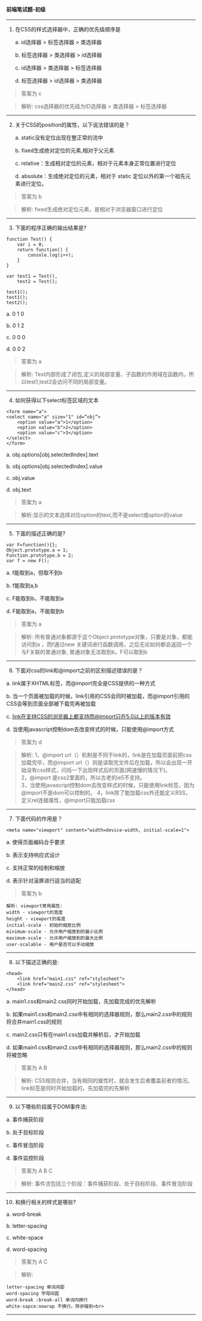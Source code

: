#### 前端笔试题-初级
---

1.  在CSS的样式选择器中，正确的优先级顺序是

    a. id选择器 > 标签选择器 > 类选择器

    b. 标签选择器 > 类选择器 > id选择器

    c. id选择器 > 类选择器 > 标签选择器

    d. 标签选择器 > id选择器 > 类选择器

> 答案为 c

> 解析: css选择器的优先级为ID选择器 > 类选择器 > 标签选择器


---

2. 关于CSS的position的属性，以下说法错误的是？

    a. static没有定位出现在整正常的流中

    b. fixed生成绝对定位的元素,相对于父元素

    c. relative：生成相对定位的元素，相对于元素本身正常位置进行定位

    d. absolute：生成绝对定位的元素，相对于 static 定位以外的第一个祖先元素进行定位。

> 答案为  b

> 解析: fixed生成绝对定位元素，是相对于浏览器窗口进行定位

---

3. 下面的程序正确的输出结果是?

```
function Test() {
    var i = 0;
    return function() {
        console.log(i++);
    }
}
 
var test1 = Test(),
    test2 = Test();

test1();
test1();
test2();
```

a. 0 1 0 

b. 0 1 2

c. 0 0 0

d. 0 0 2

> 答案为 a

> 解析: Test内部形成了闭包,定义的局部变量、子函数的作用域在函数内，所以test1,test2会访问不同的局部变量。

---

4. 如何获得以下select标签区域的文本

```
<form name="a">
<select name="a" size="1" id=”obj”>
    <option value="a">1</option>
    <option value="b">2</option>
    <option value="c">3</option>
</select>
</form> 
```

a. obj.options[obj.selectedIndex].text

b. obj.options[obj.selectedIndex].value

c. obj.value

d. obj.text

> 答案为 a

> 解析:显示的文本选择对应option的text,而不是select或option的value

---

5. 下面的描述正确的是?

```
var F=function(){};
Object.prototype.a = 1;
Function.prototype.b = 2;
var f = new F();
```

a. f能取到a，但取不到b

b. f能取到a,b

c. F能取到b，不能取到a

d. F能取到a，不能取到b

> 答案为 a

> 解析: 所有普通对象都源于这个Object.prototype对象，只要是对象，都能访问到a ，而f通过new 关键词进行函数调用，之后无论如何都会返回一个与F关联的普通对象, 普通对象无法取到b，F可以取到b
---

6. 下面对css的link和@import之前的区别描述错误的是？

a. link属于XHTML标签，而@import完全是CSS提供的一种方式

b. 当一个页面被加载的时候，link引用的CSS会同时被加载，而@import引用的CSS会等到页面全部被下载完再被加载

c. link在支持CSS的浏览器上都支持而@import只在5.0以上的版本有效

d. 当使用javascript控制dom去改变样式的时候，只能使用@import方式

> 答案为 d

> 解析:
1，@import url（）机制是不同于link的，link是在加载页面前把css加载完毕，而@import url（）则是读取完文件后在加载，所以会出现一开始没有css样式，闪烁一下出现样式后的页面(网速慢的情况下)。  
2，@import 是css2里面的，所以古老的ie5不支持。  
3，当使用javascript控制dom去改变样式的时候，只能使用link标签，因为@import不是dom可以控制的。
4，link除了能加载css外还能定义RSS，定义rel连接属性，@import只能加载css  

---

7. 下面代码的作用是？

```
<meta name="viewport" content="width=device-width, initial-scale=1">
```

a. 使得页面编码合乎要求

b. 表示支持响应式设计

c. 支持正常的绘制和缩放

d. 表示针对滚屏进行适当的适配

> 答案为 b


```
解析: viewport常用属性:
width - viewport的宽度 
height - viewport的高度
initial-scale - 初始的缩放比例
minimum-scale - 允许用户缩放到的最小比例
maximum-scale - 允许用户缩放到的最大比例
user-scalable - 用户是否可以手动缩放
```
---

8. 以下描述正确的是:

```
<head>
    <link href="main1.css" ref="stylesheet">
    <link href="main2.css" ref="stylesheet">
</head>
```

a. main1.css和main2.css同时开始加载，先加载完成的优先解析

b. 如果main1.css和main2.css中有相同的选择器规则，那么main2.css中的规则将合并main1.css的规则

c. main2.css只有在main1.css加载并解析后，才开始加载

d. 如果main1.css和main2.css中有相同的选择器规则，那么main2.css中的规则将被忽略

> 答案为 A B

> 解析: CSS规则合并，当有相同的属性时，就会发生后者覆盖前者的情况。link标签是同时开始加载的，先加载完的先解析


---


9. 以下哪些阶段属于DOM事件流:

a. 事件捕获阶段

b. 处于目标阶段

c. 事件冒泡阶段

d. 事件监控阶段


>  答案为 A B C

>  解析: 事件流包括三个阶段：事件捕获阶段、处于目标阶段、事件冒泡阶段

---

10. 和换行相关的样式是哪些?

a. word-break

b. letter-spacing

c. white-space

d. word-spacing

> 答案为 A C

> 解析:
```
letter-spacing 单词间距
word-spacing 字母间距
word-break :break-all 单词内换行
white-sapce:nowrap 不换行。除非碰到<br>
```

---






